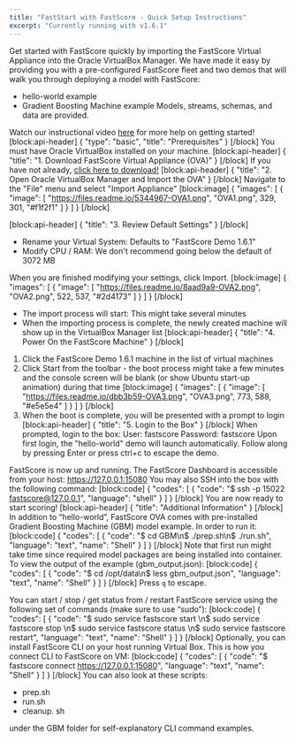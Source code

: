 ```yaml
---
title: "FastStart with FastScore - Quick Setup Instructions"
excerpt: "Currently running with v1.6.1"
---
```

Get started with FastScore quickly by importing the FastScore Virtual Appliance into the Oracle VirtualBox Manager. We have made it easy by providing you with a pre-configured FastScore fleet and two demos that will walk you through deploying a model with FastScore:
* hello-world example
* Gradient Boosting Machine example
Models, streams, schemas, and data are provided. 

Watch our instructional video [here](http://docs.opendatagroup.com/docs/product-videos#faststart-with-fastscore-instructional-video) for more help on getting started!
[block:api-header]
{
  "type": "basic",
  "title": "Prerequisites"
}
[/block]
You must have Oracle VirtualBox installed on your machine.
[block:api-header]
{
  "title": "1. Download FastScore Virtual Appliance (OVA)"
}
[/block]
If you have not already, [click here to download!](http://www.opendatagroup.com/evaluate-fastscore "FastScore OVA")
[block:api-header]
{
  "title": "2. Open Oracle VirtualBox Manager and Import the OVA"
}
[/block]
Navigate to the "File" menu and select "Import Appliance"
[block:image]
{
  "images": [
    {
      "image": [
        "https://files.readme.io/5344967-OVA1.png",
        "OVA1.png",
        329,
        301,
        "#f1f2f1"
      ]
    }
  ]
}
[/block]

[block:api-header]
{
  "title": "3. Review Default Settings"
}
[/block]
* Rename your Virtual System: Defaults to "FastScore Demo 1.6.1"
* Modify CPU / RAM: We don't recommend going below the default of 3072 MB

When you are finished modifying your settings, click Import.
[block:image]
{
  "images": [
    {
      "image": [
        "https://files.readme.io/8aad9a9-OVA2.png",
        "OVA2.png",
        522,
        537,
        "#2d4173"
      ]
    }
  ]
}
[/block]
* The import process will start: This might take several minutes
* When the importing process is complete, the newly created machine will show up in the VirtualBox Manager list
[block:api-header]
{
  "title": "4. Power On the FastScore Machine"
}
[/block]
1. Click the FastScore Demo 1.6.1 machine in the list of virtual machines
2. Click Start from the toolbar - the boot process might take a few minutes and the console screen will be blank (or show Ubuntu start-up animation) during that time
[block:image]
{
  "images": [
    {
      "image": [
        "https://files.readme.io/dbb3b59-OVA3.png",
        "OVA3.png",
        773,
        588,
        "#e5e5e4"
      ]
    }
  ]
}
[/block]
3. When the boot is complete, you will be presented with a prompt to login
[block:api-header]
{
  "title": "5. Login to the Box"
}
[/block]
When prompted, login to the box:
User: fastscore
Password: fastscore
Upon first login, the "hello-world" demo will launch automatically. Follow along by pressing Enter or press ctrl+c to escape the demo.

FastScore is now up and running. 
The FastScore Dashboard is accessible from your host: https://127.0.0.1:15080
You may also SSH into the box with the following command:
[block:code]
{
  "codes": [
    {
      "code": "$ ssh -p 15022 fastscore@127.0.0.1",
      "language": "shell"
    }
  ]
}
[/block]
You are now ready to start scoring!
[block:api-header]
{
  "title": "Additional Information"
}
[/block]
In addition to “hello-world”, FastScore OVA comes with pre-installed Gradient Boosting Machine (GBM) model example. In order to run it: 
[block:code]
{
  "codes": [
    {
      "code": "$ cd GBM\n$ ./prep.sh\n$ ./run.sh",
      "language": "text",
      "name": "Shell"
    }
  ]
}
[/block]
Note that first run might take time since required model packages are being installed into container. To view the output of the example (gbm_output.json):
[block:code]
{
  "codes": [
    {
      "code": "$ cd /opt/data\n$ less gbm_output.json",
      "language": "text",
      "name": "Shell"
    }
  ]
}
[/block]
Press `q` to escape.

You can start / stop / get status from / restart FastScore service using the following set of commands (make sure to use “sudo”): 
[block:code]
{
  "codes": [
    {
      "code": "$ sudo service fastscore start \n$ sudo service fastscore stop \n$ sudo service fastscore status \n$ sudo service fastscore restart",
      "language": "text",
      "name": "Shell"
    }
  ]
}
[/block]
Optionally, you can install FastScore CLI on your host running Virtual Box. This is how you connect CLI to FastScore on VM:
[block:code]
{
  "codes": [
    {
      "code": "$ fastscore connect https://127.0.0.1:15080",
      "language": "text",
      "name": "Shell"
    }
  ]
}
[/block]
You can also look at these scripts:
* prep.sh 
* run.sh 
* cleanup. sh 

under the GBM folder for self-explanatory CLI command examples.